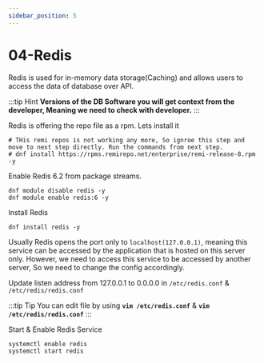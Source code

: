 ```yaml
---
sidebar_position: 5
---
```


# 04-Redis

Redis is used for in-memory data storage(Caching) and allows users to access the data of database over API.

:::tip Hint
**Versions of the DB Software you will get context from the developer, Meaning we need to check with developer.**
:::

Redis is offering the repo file as a rpm. Lets install it

```shell
# THis remi repos is not working any more, So ignroe this step and move to next step directly. Run the commands from next step. 
# dnf install https://rpms.remirepo.net/enterprise/remi-release-8.rpm -y
```

Enable Redis 6.2 from package streams.

```shell
dnf module disable redis -y
dnf module enable redis:6 -y
```

Install Redis 

```shell
dnf install redis -y 
```

Usually Redis opens the port only to `localhost(127.0.0.1)`, meaning this service can be accessed by the application that is hosted on this server only. However, we need to access this service to be accessed by another server, So we need to change the config accordingly.

Update listen address from 127.0.0.1 to 0.0.0.0 in `/etc/redis.conf` & `/etc/redis/redis.conf`

:::tip Tip
You can edit file by using **`vim /etc/redis.conf`** & **`vim /etc/redis/redis.conf`**
:::

Start & Enable Redis Service 

```shell 
systemctl enable redis 
systemctl start redis 
```

